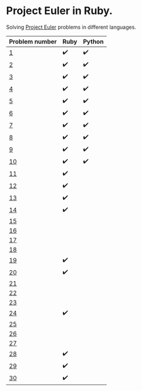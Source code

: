 # Project Euler in Ruby.

Solving [Project Euler](https://projecteuler.net/) problems in different languages.


|  Problem number | Ruby | Python |
| -------------------- | ------ | -------- |
| [1](https://projecteuler.net/problem=1) | :heavy_check_mark: | :heavy_check_mark: |
| [2](https://projecteuler.net/problem=2) | :heavy_check_mark: | :heavy_check_mark: |
| [3](https://projecteuler.net/problem=3) | :heavy_check_mark: | :heavy_check_mark: |
| [4](https://projecteuler.net/problem=4) | :heavy_check_mark: | :heavy_check_mark: |
| [5](https://projecteuler.net/problem=5) | :heavy_check_mark: | :heavy_check_mark: |
| [6](https://projecteuler.net/problem=6) | :heavy_check_mark: | :heavy_check_mark: |
| [7](https://projecteuler.net/problem=7) | :heavy_check_mark: | :heavy_check_mark: |
| [8](https://projecteuler.net/problem=8) | :heavy_check_mark: | :heavy_check_mark: |
| [9](https://projecteuler.net/problem=9) | :heavy_check_mark: | :heavy_check_mark: |
| [10](https://projecteuler.net/problem=10) | :heavy_check_mark: | :heavy_check_mark: |
| [11](https://projecteuler.net/problem=11) | :heavy_check_mark: |  |
| [12](https://projecteuler.net/problem=12) | :heavy_check_mark: |  |
| [13](https://projecteuler.net/problem=13) | :heavy_check_mark: |  |
| [14](https://projecteuler.net/problem=14) | :heavy_check_mark: |  |
| [15](https://projecteuler.net/problem=15) |  |  |
| [16](https://projecteuler.net/problem=16) |  |  |
| [17](https://projecteuler.net/problem=17) |  |  |
| [18](https://projecteuler.net/problem=18) |  |  |
| [19](https://projecteuler.net/problem=19) | :heavy_check_mark: |  |
| [20](https://projecteuler.net/problem=20) | :heavy_check_mark: |  |
| [21](https://projecteuler.net/problem=21) |  |  |
| [22](https://projecteuler.net/problem=22) |  |  |
| [23](https://projecteuler.net/problem=23) |  |  |
| [24](https://projecteuler.net/problem=24) | :heavy_check_mark: |  |
| [25](https://projecteuler.net/problem=25) |  |  |
| [26](https://projecteuler.net/problem=26) |  |  |
| [27](https://projecteuler.net/problem=27) |  |  |
| [28](https://projecteuler.net/problem=28) | :heavy_check_mark: |  |
| [29](https://projecteuler.net/problem=29) | :heavy_check_mark: |  |
| [30](https://projecteuler.net/problem=30) | :heavy_check_mark: |  |
